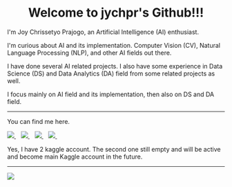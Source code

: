 <h1 align="center">Welcome to jychpr's Github!!!</h1>

I'm Joy Chrissetyo Prajogo, an Artificial Intelligence (AI) enthusiast.

I'm curious about AI and its implementation. Computer Vision (CV), Natural Language Processing (NLP), and other AI fields out there.


I have done several AI related projects. I also have some experience in Data Science (DS) and Data Analytics (DA) field from some related projects as well.

I focus mainly on AI field and its implementation, then also on DS and DA field.

---

You can find me here.

<a href="https://www.linkedin.com/in/joychrissetyoprajogo/" target="_blank" rel="noopener noreferrer">
    <img src="https://img.shields.io/badge/linkedin-%230077B5.svg?style=for-the-badge&logo=linkedin&logoColor=white" target="_blank" rel="noopener noreferrer">
</a>&nbsp;&nbsp;
<a href="https://github.com/jychpr" target="_blank" rel="noopener noreferrer">
    <img src="https://img.shields.io/badge/github-%23121011.svg?style=for-the-badge&logo=github&logoColor=white" target="_blank" rel="noopener noreferrer">
</a>&nbsp;&nbsp;
<a href="https://www.kaggle.com/joycpkxatze" target="_blank" rel="noopener noreferrer">
    <img src="https://img.shields.io/badge/Kaggle-035a7d?style=for-the-badge&logo=kaggle&logoColor=white" target="_blank" rel="noopener noreferrer">
</a>&nbsp;&nbsp;
<a href="https://www.kaggle.com/jychpr" target="_blank" rel="noopener noreferrer">
    <img src="https://img.shields.io/badge/Kaggle-035a7d?style=for-the-badge&logo=kaggle&logoColor=white" target="_blank" rel="noopener noreferrer">
</a>&nbsp;&nbsp;

Yes, I have 2 kaggle account. The second one still empty and will be active and become main Kaggle account in the future.

---

<img src="https://komarev.com/ghpvc/?username=jychpr&color=brightgreen&style=flat-square" target="_blank" rel="noopener noreferrer">

<!--
### Hi there 👋

**jychpr/jychpr** is a ✨ _special_ ✨ repository because its `README.md` (this file) appears on your GitHub profile.

Here are some ideas to get you started:

- 🔭 I’m currently working on ...
- 🌱 I’m currently learning ...
- 👯 I’m looking to collaborate on ...
- 🤔 I’m looking for help with ...
- 💬 Ask me about ...
- 📫 How to reach me: ...
- 😄 Pronouns: ...
- ⚡ Fun fact: ...
-->
